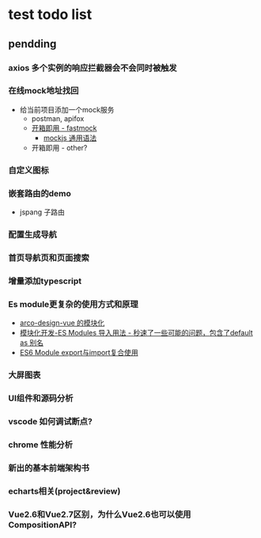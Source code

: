 # test todo list



## pendding
### axios 多个实例的响应拦截器会不会同时被触发
### 在线mock地址找回
- 给当前项目添加一个mock服务
    - postman, apifox
    - [开箱即用 - fastmock](https://www.fastmock.site/#/projects)
        - [mockjs 通用语法](https://github.com/nuysoft/Mock/wiki)
    - 开箱即用 - other?
### 自定义图标
### 嵌套路由的demo
- jspang 子路由
### 配置生成导航
### 首页导航页和页面搜索
### 增量添加typescript
### Es module更复杂的使用方式和原理
- [arco-design-vue 的模块化](https://github.com/arco-design/arco-design-vue/blob/main/packages/web-vue/components/index.ts)
- [模块化开发-ES Modules 导入用法 - 秒速了一些可能的问题，包含了default as 别名](https://juejin.cn/post/6931707743174983687)
- [ES6 Module export与import复合使用](https://www.cnblogs.com/whnba/p/10498875.html)
### 大屏图表
### UI组件和源码分析
### vscode 如何调试断点?
### chrome 性能分析
### 新出的基本前端架构书
### echarts相关(project&review)
### Vue2.6和Vue2.7区别，为什么Vue2.6也可以使用CompositionAPI?